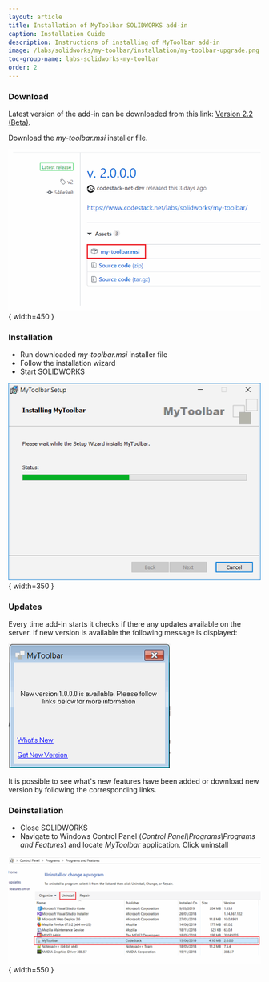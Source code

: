 ```yaml
---
layout: article
title: Installation of MyToolbar SOLIDWORKS add-in
caption: Installation Guide
description: Instructions of installing of MyToolbar add-in
image: /labs/solidworks/my-toolbar/installation/my-toolbar-upgrade.png
toc-group-name: labs-solidworks-my-toolbar
order: 2
---
```

### Download

Latest version of the add-in can be downloaded from this link: [Version 2.2 (Beta)](https://github.com/codestackdev/my-toolbar/releases/tag/v2.2).

Download the *my-toolbar.msi* installer file.

![Download page for the MyToolbar installer](my-toolbar-installer.png){ width=450 }

### Installation

* Run downloaded *my-toolbar.msi* installer file
* Follow the installation wizard
* Start SOLIDWORKS

![MyToolbar installation wizard](my-toolbar-setup.png){ width=350 }

### Updates

Every time add-in starts it checks if there any updates available on the server. If new version is available the following message is displayed:

![New version available message](my-toolbar-upgrade.png)

It is possible to see what's new features have been added or download new version by following the corresponding links.

### Deinstallation

* Close SOLIDWORKS
* Navigate to Windows Control Panel (*Control Panel\Programs\Programs and Features*) and locate *MyToolbar* application. Click uninstall

![Uninstalling sotware from Control Panel](control-panel-uninstall.png){ width=550 }
